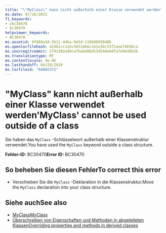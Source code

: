 ```yaml
---
title: "\"MyClass\" kann nicht außerhalb einer Klasse verwendet werden"
ms.date: 07/20/2015
f1_keywords:
- vbc30470
- bc30470
helpviewer_keywords:
- BC30470
ms.assetid: 9f868a3d-5b11-44ba-9e5d-119b06650486
ms.openlocfilehash: 424b1cc1a5c56514b6c141e3bc33f2aee7465bca
ms.sourcegitcommit: 2701302a99cafbe0d86d53d540eb0fa7e9b46b36
ms.translationtype: MT
ms.contentlocale: de-DE
ms.lasthandoff: 04/28/2019
ms.locfileid: "64602372"
---
```

# <a name="myclass-cannot-be-used-outside-of-a-class"></a><span data-ttu-id="3baab-102">"MyClass" kann nicht außerhalb einer Klasse verwendet werden</span><span class="sxs-lookup"><span data-stu-id="3baab-102">'MyClass' cannot be used outside of a class</span></span>
<span data-ttu-id="3baab-103">Sie haben das `MyClass` -Schlüsselwort außerhalb einer Klassenstruktur verwendet.</span><span class="sxs-lookup"><span data-stu-id="3baab-103">You have used the `MyClass` keyword outside a class structure.</span></span>  
  
 <span data-ttu-id="3baab-104">**Fehler-ID:** BC30470</span><span class="sxs-lookup"><span data-stu-id="3baab-104">**Error ID:** BC30470</span></span>  
  
## <a name="to-correct-this-error"></a><span data-ttu-id="3baab-105">So beheben Sie diesen Fehler</span><span class="sxs-lookup"><span data-stu-id="3baab-105">To correct this error</span></span>  
  
- <span data-ttu-id="3baab-106">Verschieben Sie die `MyClass` -Deklaration in die Klassenstruktur.</span><span class="sxs-lookup"><span data-stu-id="3baab-106">Move the `MyClass` declaration into your class structure.</span></span>  
  
## <a name="see-also"></a><span data-ttu-id="3baab-107">Siehe auch</span><span class="sxs-lookup"><span data-stu-id="3baab-107">See also</span></span>

- [<span data-ttu-id="3baab-108">MyClass</span><span class="sxs-lookup"><span data-stu-id="3baab-108">MyClass</span></span>](~/docs/visual-basic/programming-guide/program-structure/me-my-mybase-and-myclass.md#myclass)
- [<span data-ttu-id="3baab-109">Überschreiben von Eigenschaften und Methoden in abgeleiteten Klassen</span><span class="sxs-lookup"><span data-stu-id="3baab-109">Overriding properties and methods in derived classes</span></span>](~/docs/visual-basic/programming-guide/language-features/objects-and-classes/inheritance-basics.md#overriding-properties-and-methods-in-derived-classes)
